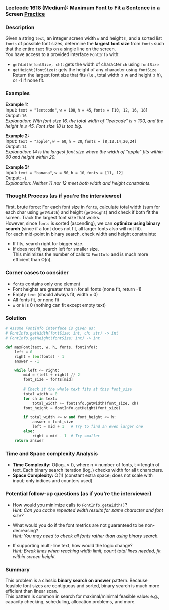 ### Leetcode 1618 (Medium): Maximum Font to Fit a Sentence in a Screen [Practice](https://leetcode.com/problems/maximum-font-to-fit-a-sentence-in-a-screen)

### Description  
Given a string `text`, an integer screen width `w` and height `h`, and a sorted list `fonts` of possible font sizes, determine the **largest font size** from `fonts` such that the entire `text` fits on a single line on the screen.  
You have access to a provided interface `FontInfo` with:
- `getWidth(fontSize, ch)`: gets the width of character `ch` using `fontSize`
- `getHeight(fontSize)`: gets the height of any character using `fontSize`  
Return the largest font size that fits (i.e., total width ≤ w and height ≤ h), or -1 if none fit.

### Examples  

**Example 1:**  
Input: `text = "leetcode"`, `w = 100`, `h = 45`, `fonts = [10, 12, 16, 18]`  
Output: `16`  
*Explanation: With font size 16, the total width of "leetcode" is ≤ 100, and the height is ≤ 45. Font size 18 is too big.*

**Example 2:**  
Input: `text = "apple"`, `w = 60`, `h = 20`, `fonts = [8,12,14,20,24]`  
Output: `14`  
*Explanation: 14 is the largest font size where the width of "apple" fits within 60 and height within 20.*

**Example 3:**  
Input: `text = "banana"`, `w = 50`, `h = 10`, `fonts = [11, 12]`  
Output: `-1`  
*Explanation: Neither 11 nor 12 meet both width and height constraints.*

### Thought Process (as if you’re the interviewee)  
First, brute force: For each font size in `fonts`, calculate total width (sum for each char using `getWidth`) and height (`getHeight`) and check if both fit the screen. Track the largest font size that works.  
However, since `fonts` is sorted (ascending), we can **optimize using binary search** (since if a font does not fit, all larger fonts also will not fit).  
For each mid-point in binary search, check width and height constraints:
- If fits, search right for bigger size.
- If does not fit, search left for smaller size.  
This minimizes the number of calls to `FontInfo` and is much more efficient than O(n).

### Corner cases to consider  
- `fonts` contains only one element  
- Font heights are greater than `h` for all fonts (none fit, return -1)  
- Empty `text` (should always fit, width = 0)  
- All fonts fit, or none fit  
- `w` or `h` is 0 (nothing can fit except empty text)

### Solution

```python
# Assume FontInfo interface is given as:
# FontInfo.getWidth(fontSize: int, ch: str) -> int
# FontInfo.getHeight(fontSize: int) -> int

def maxFont(text, w, h, fonts, fontInfo):
    left = 0
    right = len(fonts) - 1
    answer = -1

    while left <= right:
        mid = (left + right) // 2
        font_size = fonts[mid]
        
        # Check if the whole text fits at this font_size
        total_width = 0
        for ch in text:
            total_width += fontInfo.getWidth(font_size, ch)
        font_height = fontInfo.getHeight(font_size)
        
        if total_width <= w and font_height <= h:
            answer = font_size
            left = mid + 1   # Try to find an even larger one
        else:
            right = mid - 1  # Try smaller
    return answer
```

### Time and Space complexity Analysis  

- **Time Complexity:** O(logₙ × t), where n = number of fonts, t = length of text. Each binary search iteration (logₙ) checks width for all t characters.
- **Space Complexity:** O(1) (constant extra space; does not scale with input; only indices and counters used)

### Potential follow-up questions (as if you’re the interviewer)  

- How would you minimize calls to `FontInfo.getWidth()`?  
  *Hint: Can you cache repeated width results for same character and font size?*

- What would you do if the font metrics are not guaranteed to be non-decreasing?  
  *Hint: You may need to check all fonts rather than using binary search.*

- If supporting multi-line text, how would the logic change?  
  *Hint: Break lines when reaching width limit, count total lines needed, fit within screen height.*

### Summary
This problem is a classic **binary search on answer** pattern. Because feasible font sizes are contiguous and sorted, binary search is much more efficient than linear scan.  
This pattern is common in search for maximal/minimal feasible value: e.g., capacity checking, scheduling, allocation problems, and more.